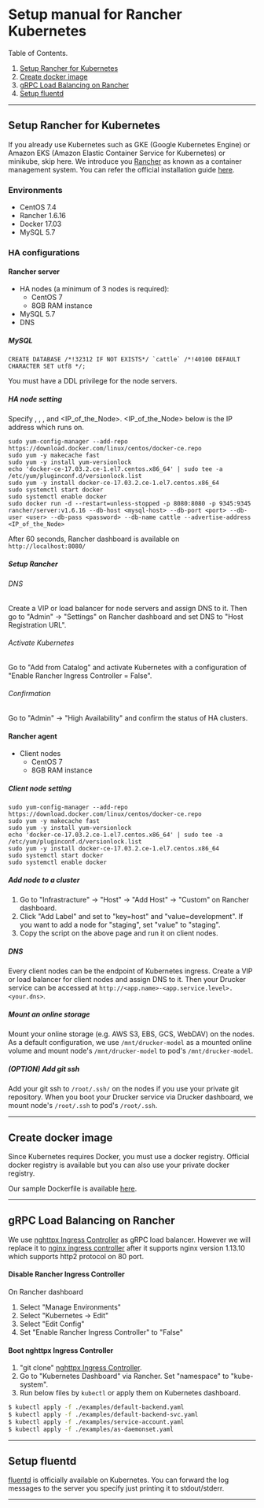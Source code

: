 # Setup manual for Rancher Kubernetes
Table of Contents.

1. [Setup Rancher for Kubernetes](#setup-rancher-for-kubernetes)
1. [Create docker image](#create-docker-image)
1. [gRPC Load Balancing on Rancher](#grpc-load-balancing-on-rancher)
1. [Setup fluentd](#setup-fluentd)

---

## Setup Rancher for Kubernetes
If you already use Kubernetes such as GKE (Google Kubernetes Engine) or Amazon EKS (Amazon Elastic Container Service for Kubernetes) or minikube, skip here. We introduce you [Rancher](https://rancher.com/) as known as a container management system. You can refer the official installation guide [here](https://rancher.com/docs/rancher/v1.6/en/installing-rancher/installing-server/).

### Environments
- CentOS 7.4
- Rancher 1.6.16
- Docker 17.03
- MySQL 5.7

### HA configurations
#### Rancher server
- HA nodes (a minimum of 3 nodes is required):
  - CentOS 7
  - 8GB RAM instance
- MySQL 5.7
- DNS

##### MySQL
```
CREATE DATABASE /*!32312 IF NOT EXISTS*/ `cattle` /*!40100 DEFAULT CHARACTER SET utf8 */;
```

You must have a DDL privilege for the node servers.

##### HA node setting
Specify <mysql-host>, <port>, <user>, <password> and <IP_of_the_Node>. <IP_of_the_Node> below is the IP address which runs on.

```
sudo yum-config-manager --add-repo https://download.docker.com/linux/centos/docker-ce.repo
sudo yum -y makecache fast
sudo yum -y install yum-versionlock
echo 'docker-ce-17.03.2.ce-1.el7.centos.x86_64' | sudo tee -a /etc/yum/pluginconf.d/versionlock.list
sudo yum -y install docker-ce-17.03.2.ce-1.el7.centos.x86_64
sudo systemctl start docker
sudo systemctl enable docker
sudo docker run -d --restart=unless-stopped -p 8080:8080 -p 9345:9345 rancher/server:v1.6.16 --db-host <mysql-host> --db-port <port> --db-user <user> --db-pass <password> --db-name cattle --advertise-address <IP_of_the_Node>
```

After 60 seconds, Rancher dashboard is available on `http://localhost:8080/`

##### Setup Rancher
###### DNS
Create a VIP or load balancer for node servers and assign DNS to it. Then go to "Admin" -> "Settings" on Rancher dashboard and set DNS to "Host Registration URL".

###### Activate Kubernetes
Go to "Add from Catalog" and activate Kubernetes with a configuration of "Enable Rancher Ingress Controller = False".

###### Confirmation
Go to "Admin" -> "High Availability" and confirm the status of HA clusters.


#### Rancher agent
- Client nodes
  - CentOS 7
  - 8GB RAM instance

##### Client node setting
```
sudo yum-config-manager --add-repo https://download.docker.com/linux/centos/docker-ce.repo
sudo yum -y makecache fast
sudo yum -y install yum-versionlock
echo 'docker-ce-17.03.2.ce-1.el7.centos.x86_64' | sudo tee -a /etc/yum/pluginconf.d/versionlock.list
sudo yum -y install docker-ce-17.03.2.ce-1.el7.centos.x86_64
sudo systemctl start docker
sudo systemctl enable docker
```

##### Add node to a cluster
1. Go to "Infrastracture" -> "Host" -> "Add Host" -> "Custom" on Rancher dashboard.
1. Click "Add Label" and set to "key=host" and "value=development". If you want to add a node for "staging", set "value" to "staging".
1. Copy the script on the above page and run it on client nodes.

##### DNS
Every client nodes can be the endpoint of Kubernetes ingress. Create a VIP or load balancer for client nodes and assign DNS to it. Then your Drucker service can be accessed at `http://<app.name>-<app.service.level>.<your.dns>`.

##### Mount an online storage
Mount your online storage (e.g. AWS S3, EBS, GCS, WebDAV) on the nodes. As a default configuration, we use `/mnt/drucker-model` as a mounted online volume and mount node's `/mnt/drucker-model` to pod's `/mnt/drucker-model`.

##### (OPTION) Add git ssh
Add your git ssh to `/root/.ssh/` on the nodes if you use your private git repository. When you boot your Drucker service via Drucker dashboard, we mount node's `/root/.ssh` to pod's `/root/.ssh`.

---

## Create docker image
Since Kubernetes requires Docker, you must use a docker registry. Official docker registry is available but you can also use your private docker registry.

Our sample Dockerfile is available [here](https://github.com/drucker/dockerfiles).

---

## gRPC Load Balancing on Rancher
We use [nghttpx Ingress Controller](https://github.com/zlabjp/nghttpx-ingress-lb) as gRPC load balancer. However we will replace it to [nginx ingress controller](https://github.com/kubernetes/ingress-nginx) after it supports nginx version 1.13.10 which supports http2 protocol on 80 port.

#### Disable Rancher Ingress Controller
On Rancher dashboard

1. Select "Manage Environments"
1. Select "Kubernetes → Edit"
1. Select "Edit Config"
1. Set "Enable Rancher Ingress Controller" to "False"

#### Boot nghttpx Ingress Controller
1. "git clone" [nghttpx Ingress Controller](https://github.com/zlabjp/nghttpx-ingress-lb).
1. Go to "Kubernetes Dashboard" via Rancher. Set "namespace" to "kube-system".
1. Run below files by `kubectl` or apply them on Kubernetes dashboard.

```bash
$ kubectl apply -f ./examples/default-backend.yaml
$ kubectl apply -f ./examples/default-backend-svc.yaml
$ kubectl apply -f ./examples/service-account.yaml
$ kubectl apply -f ./examples/as-daemonset.yaml
```

---

## Setup fluentd
[fluentd](https://github.com/fluent/fluentd-kubernetes-daemonset) is officially available on Kubernetes. You can forward the log messages to the server you specify just printing it to stdout/stderr.

---